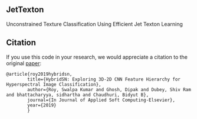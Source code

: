 ## JetTexton
Unconstrained Texture Classification Using Efficient Jet Texton Learning

## Citation

If you use this code in your research, we would appreciate a citation to the original [paper](paper.pdf):

	@article{roy2019hybridsn,
            title={HybridSN: Exploring 3D-2D CNN Feature Hierarchy for Hyperspectral Image Classification},
            author={Roy, Swalpa Kumar and Ghosh, Dipak and Dubey, Shiv Ram and bhattacharyya, sidhartha and Chaudhuri, Bidyut B},
            journal={In Journal of Applied Soft Computing-Elsevier},
            year={2019}
            }
